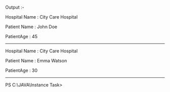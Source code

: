 Output :-

Hospital Name : City Care Hospital

Patient Name : John Doe

PatientAge : 45

-----------------------------

Hospital Name : City Care Hospital

Patient Name : Emma Watson

PatientAge : 30

-----------------------------
PS C:\JAVA\Instance Task> 
